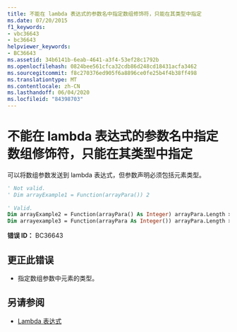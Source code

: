 ```yaml
---
title: 不能在 lambda 表达式的参数名中指定数组修饰符，只能在其类型中指定
ms.date: 07/20/2015
f1_keywords:
- vbc36643
- bc36643
helpviewer_keywords:
- BC36643
ms.assetid: 34b6141b-6eab-4641-a3f4-53ef28c1792b
ms.openlocfilehash: 0824bee561cfca32cdb86d248cd18431acfa3462
ms.sourcegitcommit: f8c270376ed905f6a8896ce0fe25b4f4b38ff498
ms.translationtype: MT
ms.contentlocale: zh-CN
ms.lasthandoff: 06/04/2020
ms.locfileid: "84398703"
---
```

# <a name="array-modifiers-cannot-be-specified-on-lambda-expression-parameters-name-only-on-its-type"></a>不能在 lambda 表达式的参数名中指定数组修饰符，只能在其类型中指定
可以将数组参数发送到 lambda 表达式，但参数声明必须包括元素类型。  
  
```vb  
' Not valid.  
' Dim arrayExample1 = Function(arrayPara()) 2  
  
' Valid.  
Dim arrayExample2 = Function(arrayPara() As Integer) arrayPara.Length > 0  
Dim arrayexample3 = Function(arrayPara As Integer()) arrayPara.Length > 0  
```  
  
 **错误 ID：** BC36643  
  
## <a name="to-correct-this-error"></a>更正此错误  
  
- 指定数组参数中元素的类型。  
  
## <a name="see-also"></a>另请参阅

- [Lambda 表达式](../programming-guide/language-features/procedures/lambda-expressions.md)
